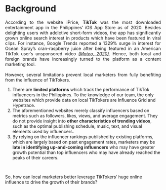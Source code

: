 # <b> Background </b>
<p align='justify'>
According to the website iPrice, <b>TikTok</b> was the most downloaded entertainment app in the Philippines’ iOS App Store as of 2020. Besides delighting users with addictive short-form videos, the app has significantly grown online search interest in products which have been featured in viral clips. For instance, Google Trends reported a 1329% surge in interest for Ocean Spray’s cran-raspberry juice after being featured in an American TikTok user’s unsponsored video <i><a href="https://www.onenews.ph/tiktok-still-the-most-downloaded-entertainment-app-in-phl-retains-global-popularity-despite-controversies">(Mateo, 2020)</a></i>. Hence, both local and foreign brands have increasingly turned to the platform as a content marketing tool.
<br><br>
However, several limitations prevent local marketers from fully benefiting from the influence of TikTokers.
<br> 

1.   There are <b>limited platforms</b> which track the performance of TikTok influencers in the Philippines. To the knowledge of our team, the only websites which provide data on local TikTokers are Influence Grid and Hypetrace. <br>
2.   The aforementioned websites merely classify influencers based on metrics such as followers, likes, views, and average engagement. They do not provide insight into <b>other characteristics of trending videos</b>, such as the optimal publishing schedule, music, text, and visual elements used by influencers. <br>
3.   By relying on the influencer rankings published by existing platforms, which are largely based on past engagement rates, marketers may be <b>late in identifying up-and-coming influencers</b> who may have greater growth potential than top influencers who may have already reached the peaks of their careers.
<br>

So, how can local marketers better leverage TikTokers’ huge online influence to drive the growth of their brands?

</p>
